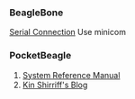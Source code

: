 ### BeagleBone
[Serial Connection](https://elinux.org/Beagleboard:BeagleBone_Black_Serial)
Use minicom

### PocketBeagle
1. [System Reference Manual](https://github.com/beagleboard/pocketbeagle/wiki/System-Reference-Manual)
1. [Kin Shirriff's Blog](http://www.righto.com/2017/12/hands-on-with-pocketbeagle-tiny-25.html)
